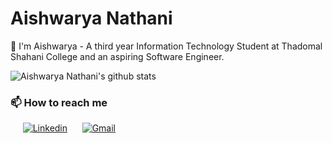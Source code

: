# Aishwarya Nathani

👋 I'm Aishwarya - A third year Information Technology Student at Thadomal Shahani College
and an aspiring Software Engineer.

![Aishwarya Nathani's github stats](https://github-readme-stats.vercel.app/api?username=aishux&show_icons=true&count_private=false&hide=stars,issues)

###  📫 How to reach me 

&nbsp;&nbsp;&nbsp;&nbsp;
[![Linkedin](https://img.shields.io/badge/linkedin-%230077B5.svg?&style=for-the-badge&logo=linkedin&logoColor=white)](https://www.linkedin.com/in/aishwarya-nathani/) &nbsp;&nbsp;&nbsp;&nbsp;
[![Gmail](https://img.shields.io/badge/gmail-D14836?&style=for-the-badge&logo=gmail&logoColor=white)](mailto:aishux07@gmail.com)
